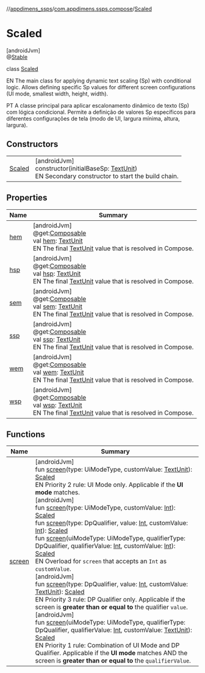 //[appdimens_ssps](../../../index.md)/[com.appdimens.ssps.compose](../index.md)/[Scaled](index.md)

# Scaled

[androidJvm]\
@[Stable](https://developer.android.com/reference/kotlin/androidx/compose/runtime/Stable.html)

class [Scaled](index.md)

EN The main class for applying dynamic text scaling (Sp) with conditional logic. Allows defining specific Sp values for different screen configurations (UI mode, smallest width, height, width).

PT A classe principal para aplicar escalonamento dinâmico de texto (Sp) com lógica condicional. Permite a definição de valores Sp específicos para diferentes configurações de tela (modo de UI, largura mínima, altura, largura).

## Constructors

| | |
|---|---|
| [Scaled](-scaled.md) | [androidJvm]<br>constructor(initialBaseSp: [TextUnit](https://developer.android.com/reference/kotlin/androidx/compose/ui/unit/TextUnit.html))<br>EN Secondary constructor to start the build chain. |

## Properties

| Name | Summary |
|---|---|
| [hem](hem.md) | [androidJvm]<br>@get:[Composable](https://developer.android.com/reference/kotlin/androidx/compose/runtime/Composable.html)<br>val [hem](hem.md): [TextUnit](https://developer.android.com/reference/kotlin/androidx/compose/ui/unit/TextUnit.html)<br>EN The final [TextUnit](https://developer.android.com/reference/kotlin/androidx/compose/ui/unit/TextUnit.html) value that is resolved in Compose. |
| [hsp](hsp.md) | [androidJvm]<br>@get:[Composable](https://developer.android.com/reference/kotlin/androidx/compose/runtime/Composable.html)<br>val [hsp](hsp.md): [TextUnit](https://developer.android.com/reference/kotlin/androidx/compose/ui/unit/TextUnit.html)<br>EN The final [TextUnit](https://developer.android.com/reference/kotlin/androidx/compose/ui/unit/TextUnit.html) value that is resolved in Compose. |
| [sem](sem.md) | [androidJvm]<br>@get:[Composable](https://developer.android.com/reference/kotlin/androidx/compose/runtime/Composable.html)<br>val [sem](sem.md): [TextUnit](https://developer.android.com/reference/kotlin/androidx/compose/ui/unit/TextUnit.html)<br>EN The final [TextUnit](https://developer.android.com/reference/kotlin/androidx/compose/ui/unit/TextUnit.html) value that is resolved in Compose. |
| [ssp](ssp.md) | [androidJvm]<br>@get:[Composable](https://developer.android.com/reference/kotlin/androidx/compose/runtime/Composable.html)<br>val [ssp](ssp.md): [TextUnit](https://developer.android.com/reference/kotlin/androidx/compose/ui/unit/TextUnit.html)<br>EN The final [TextUnit](https://developer.android.com/reference/kotlin/androidx/compose/ui/unit/TextUnit.html) value that is resolved in Compose. |
| [wem](wem.md) | [androidJvm]<br>@get:[Composable](https://developer.android.com/reference/kotlin/androidx/compose/runtime/Composable.html)<br>val [wem](wem.md): [TextUnit](https://developer.android.com/reference/kotlin/androidx/compose/ui/unit/TextUnit.html)<br>EN The final [TextUnit](https://developer.android.com/reference/kotlin/androidx/compose/ui/unit/TextUnit.html) value that is resolved in Compose. |
| [wsp](wsp.md) | [androidJvm]<br>@get:[Composable](https://developer.android.com/reference/kotlin/androidx/compose/runtime/Composable.html)<br>val [wsp](wsp.md): [TextUnit](https://developer.android.com/reference/kotlin/androidx/compose/ui/unit/TextUnit.html)<br>EN The final [TextUnit](https://developer.android.com/reference/kotlin/androidx/compose/ui/unit/TextUnit.html) value that is resolved in Compose. |

## Functions

| Name | Summary |
|---|---|
| [screen](screen.md) | [androidJvm]<br>fun [screen](screen.md)(type: UiModeType, customValue: [TextUnit](https://developer.android.com/reference/kotlin/androidx/compose/ui/unit/TextUnit.html)): [Scaled](index.md)<br>EN Priority 2 rule: UI Mode only. Applicable if the **UI mode** matches.<br>[androidJvm]<br>fun [screen](screen.md)(type: UiModeType, customValue: [Int](https://kotlinlang.org/api/core/kotlin-stdlib/kotlin/-int/index.html)): [Scaled](index.md)<br>fun [screen](screen.md)(type: DpQualifier, value: [Int](https://kotlinlang.org/api/core/kotlin-stdlib/kotlin/-int/index.html), customValue: [Int](https://kotlinlang.org/api/core/kotlin-stdlib/kotlin/-int/index.html)): [Scaled](index.md)<br>fun [screen](screen.md)(uiModeType: UiModeType, qualifierType: DpQualifier, qualifierValue: [Int](https://kotlinlang.org/api/core/kotlin-stdlib/kotlin/-int/index.html), customValue: [Int](https://kotlinlang.org/api/core/kotlin-stdlib/kotlin/-int/index.html)): [Scaled](index.md)<br>EN Overload for `screen` that accepts an `Int` as `customValue`.<br>[androidJvm]<br>fun [screen](screen.md)(type: DpQualifier, value: [Int](https://kotlinlang.org/api/core/kotlin-stdlib/kotlin/-int/index.html), customValue: [TextUnit](https://developer.android.com/reference/kotlin/androidx/compose/ui/unit/TextUnit.html)): [Scaled](index.md)<br>EN Priority 3 rule: DP Qualifier only. Applicable if the screen is **greater than or equal to** the qualifier `value`.<br>[androidJvm]<br>fun [screen](screen.md)(uiModeType: UiModeType, qualifierType: DpQualifier, qualifierValue: [Int](https://kotlinlang.org/api/core/kotlin-stdlib/kotlin/-int/index.html), customValue: [TextUnit](https://developer.android.com/reference/kotlin/androidx/compose/ui/unit/TextUnit.html)): [Scaled](index.md)<br>EN Priority 1 rule: Combination of UI Mode and DP Qualifier. Applicable if the **UI mode** matches AND the screen is **greater than or equal to** the `qualifierValue`. |